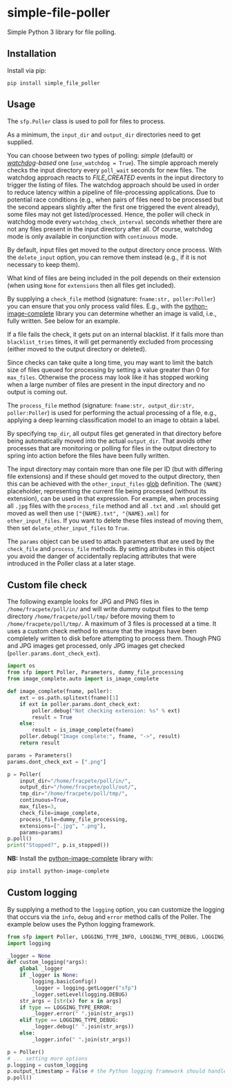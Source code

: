 # simple-file-poller
Simple Python 3 library for file polling.

## Installation

Install via pip:

```
pip install simple_file_poller
```

## Usage

The `sfp.Poller` class is used to poll for files to process.

As a minimum, the `input_dir` and `output_dir` directories need to 
get supplied.

You can choose between two types of polling: *simple* (default) or 
*[watchdog](https://github.com/gorakhargosh/watchdog)-based* one 
(`use_watchdog = True`). The simple approach merely checks the input 
directory every `poll_wait` seconds for new files. The watchdog 
approach reacts to *FILE_CREATED* events in the input directory 
to trigger the listing of files. The watchdog approach should be 
used in order to reduce latency within a pipeline of file-processing 
applications. Due to potential race conditions (e.g., when pairs of 
files need to be processed but the second appears slightly after the 
first one triggered the event already), some files may not get 
listed/processed. Hence, the poller will check in watchdog mode every 
`watchdog_check_interval` seconds whether there are not any files 
present in the input directory after all. Of course, watchdog mode 
is only available in conjunction with `continuous` mode.

By default, input files get moved to the output directory once process. 
With the `delete_input` option, you can remove them instead (e.g., if 
it is not necessary to keep them).

What kind of files are being included in the poll depends on their extension 
(when using `None` for `extensions` then all files get included).

By supplying a `check_file` method (signature: `fname:str, poller:Poller`) you 
can ensure that you only process valid files. E.g., with the 
[python-image-complete](https://pypi.org/project/python-image-complete/)
library you can determine whether an image is valid, i.e., fully written. 
See below for an example. 

If a file fails the check, it gets put on an internal blacklist. If it fails 
more than `blacklist_tries` times, it will get permanently excluded from 
processing (either moved to the output directory or deleted).

Since checks can take quite a long time, you may want to limit the batch size
of files queued for processing by setting a value greater than 0 for `max_files`.
Otherwise the process may look like it has stopped working when a large number
of files are present in the input directory and no output is coming out. 

The `process_file` method (signature: `fname:str, output_dir:str, poller:Poller`) 
is used for performing the actual processing of a file, e.g., applying a deep
learning classification model to an image to obtain a label.  

By specifying `tmp_dir`, all output files get generated in that directory before being
automatically moved into the actual `output_dir`. That avoids other processes that
are monitoring or polling for files in the output directory to spring into action
before the files have been fully written. 

The input directory may contain more than one file per ID (but with differing file
extensions) and if these should get moved to the output directory, then this can
be achieved with the `other_input_files` [glob](https://docs.python.org/3/library/glob.html) 
definition. The `{NAME}` placeholder, representing the current file being processed
(without its extension), can be used in that expression. For example, when processing
all `.jpg` files with the `process_file` method and all `.txt` and `.xml` should get
moved as well then use `["{NAME}.txt", "{NAME}.xml]` for `other_input_files`. If you
want to delete these files instead of moving them, then set `delete_other_input_files` 
to `True`. 

The `params` object can be used to attach parameters that are used by the 
`check_file` and `process_file` methods. By setting attributes in this
object you avoid the danger of accidentally replacing attributes that
were introduced in the Poller class at a later stage.

## Custom file check

The following example looks for JPG and PNG files in `/home/fracpete/poll/in/` and will
write dummy output files to the temp directory `/home/fracpete/poll/tmp/` before
moving them to `/home/fracpete/poll/tmp/`. A maximum of 3 files is processed at 
a time. It uses a custom check method to ensure that the images have been completely
written to disk before attempting to process them. Though PNG and JPG images
get processed, only JPG images get checked (`poller.params.dont_check_ext`).

```python
import os
from sfp import Poller, Parameters, dummy_file_processing
from image_complete.auto import is_image_complete

def image_complete(fname, poller):
    ext = os.path.splitext(fname)[1]
    if ext in poller.params.dont_check_ext:
        poller.debug("Not checking extension: %s" % ext)
        result = True
    else:
        result = is_image_complete(fname)
    poller.debug("Image complete:", fname, "->", result)
    return result

params = Parameters()
params.dont_check_ext = [".png"]

p = Poller(
    input_dir="/home/fracpete/poll/in/",
    output_dir="/home/fracpete/poll/out/",
    tmp_dir="/home/fracpete/poll/tmp/",
    continuous=True,
    max_files=3,
    check_file=image_complete,
    process_file=dummy_file_processing,
    extensions=[".jpg", ".png"],
    params=params)
p.poll()
print("Stopped?", p.is_stopped())
```

**NB:** Install the [python-image-complete](https://github.com/waikato-datamining/python-image-complete) 
library with:

```bash
pip install python-image-complete
```

## Custom logging

By supplying a method to the `logging` option, you can customize the logging
that occurs via the `info`, `debug` and `error` method calls of the Poller. 
The example below uses the Python logging framework.  

```python
from sfp import Poller, LOGGING_TYPE_INFO, LOGGING_TYPE_DEBUG, LOGGING_TYPE_ERROR
import logging

_logger = None
def custom_logging(*args):
    global _logger
    if _logger is None:
        logging.basicConfig()
        _logger = logging.getLogger("sfp")
        _logger.setLevel(logging.DEBUG)
    str_args = [str(x) for x in args]
    if type == LOGGING_TYPE_ERROR:
        _logger.error(" ".join(str_args))
    elif type == LOGGING_TYPE_DEBUG:
        _logger.debug(" ".join(str_args))
    else:
        _logger.info(" ".join(str_args))

p = Poller()
# ... setting more options
p.logging = custom_logging
p.output_timestamp = False # the Python logging framework should handle that instead
p.poll()
```
